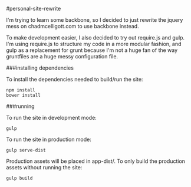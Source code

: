 #personal-site-rewrite

I'm trying to learn some backbone, so I decided to just rewrite the jquery mess on chadmcelligott.com to use backbone instead.

To make development easier, I also decided to try out require.js and gulp. I'm using require.js to structure my code in a more modular fashion, and gulp as a replacement for grunt because I'm not a huge fan of the way gruntfiles are a huge messy configuration file.

###installing dependencies

To install the dependencies needed to build/run the site:

```shell
npm install
bower install
```

###running

To run the site in development mode:

```shell
gulp
```
To run the site in production mode: 

```shell
gulp serve-dist
```

Production assets will be placed in app-dist/. To only build the production assets without running the site:

```shell
gulp build
```
